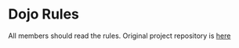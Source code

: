 Dojo Rules
==========

All members should read the rules. 
Original project repository is [here](https://github.com/deadlyvipers)

